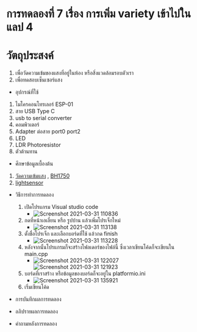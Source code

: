 # การทดลองที่ 7 เรื่อง การเพิ่ม variety เข้าไปในแลป 4
# วัตถุประสงค์
  1. เพื่อวัดความเข้มของแสงที่อยู่ในห้อง หรือสิ่งแวดล้อมรอบตัวเรา
  2. เพื่อทดสอบเซ็นเซอร์แสง
* อุปกรณ์ที่ใช้
 1. ไมโครคอนโทรเลอร์ ESP-01
 2. สาย USB Type C
 3. usb to serial converter
 4. คอมพิวเตอร์ 
 5. Adapter ต่อสาย port0 port2
 6. LED 
 7. LDR Photoresistor
 8. ตัวต้านทาน
* ศึกษาข้อมูลเบื้องต้น 
 1. [วัดความเข้มแสง](https://www.myarduino.net/article/211/%E0%B8%AA%E0%B8%AD%E0%B8%99%E0%B9%83%E0%B8%8A%E0%B9%89%E0%B8%87%E0%B8%B2%E0%B8%99-nodemcu-esp8266-%E0%B9%80%E0%B8%8B%E0%B9%87%E0%B8%99%E0%B9%80%E0%B8%8B%E0%B8%AD%E0%B8%A3%E0%B9%8C%E0%B8%A7%E0%B8%B1%E0%B8%94%E0%B8%84%E0%B8%A7%E0%B8%B2%E0%B8%A1%E0%B8%AA%E0%B8%A7%E0%B9%88%E0%B8%B2%E0%B8%87%E0%B8%84%E0%B8%A7%E0%B8%B2%E0%B8%A1%E0%B9%80%E0%B8%82%E0%B9%89%E0%B8%A1%E0%B9%81%E0%B8%AA%E0%B8%87-%E0%B9%80%E0%B8%9B%E0%B8%B4%E0%B8%94%E0%B8%9B%E0%B8%B4%E0%B8%94%E0%B9%84%E0%B8%9F%E0%B8%95%E0%B8%B2%E0%B8%A1%E0%B9%81%E0%B8%AA%E0%B8%87) , [BH1750](http://127.0.0.1:8010/session/3f2a8d5865cd1dafc753cc22bba82ce7efb06094/?start=%2F&theme=dark&utm_source=platformio&utm_medium=piohome)
 2. [lightsensor](https://github.com/choompol-boonmee/lab63b/blob/master/examples/04_Input-Port/src/main.cpp)
* วิธีการทำการทดลอง
  1. เปิดโปรแกรม Visual studio code
     * ![Screenshot 2021-03-31 110836](https://user-images.githubusercontent.com/80879651/113090609-649dda80-9214-11eb-93be-24d68d1e5967.png)
  2. กดที่หน้าเอเลี่ยน หรือ รูปบ้าน แล้วเพิ่มโปรเจ็กใหม่
     * ![Screenshot 2021-03-31 113138](https://user-images.githubusercontent.com/80879651/113090876-f7d71000-9214-11eb-881b-c2aab3eb8d40.png)
  3. ตั้งชื่อโปรเจ็ก และเลือกบอร์ดที่ใช้ แล้วกด finish
     * ![Screenshot 2021-03-31 113228](https://user-images.githubusercontent.com/80879651/113092969-3a9ae700-9219-11eb-8a7d-ee512ceacde4.png)
  4. หลังจากนั้นโปรแกรมก็จะสร้างโฟลเดอร์ของไฟล์นี้ ซึ่งเวลาเขียนโค้ดก็จะเขียนใน main.cpp
     * ![Screenshot 2021-03-31 122027](https://user-images.githubusercontent.com/80879651/113094304-9c5c5080-921b-11eb-935d-70b7a10c6da0.png) 
![Screenshot 2021-03-31 121923](https://user-images.githubusercontent.com/80879651/113094433-dcbbce80-921b-11eb-8957-8394c1fb4749.png)
  5. บอร์ดที่เราสร้าง หรือข้อมูลของบอร์ดก็จะอยู่ใน platformio.ini
     * ![Screenshot 2021-03-31 135921](https://user-images.githubusercontent.com/80879651/113103327-58704800-9229-11eb-8771-5956c8de9f05.png)
  6. เริ่มเขียนโค้ด





* การบันทึกผลการทดลอง
* อภิปรายผลการทดลอง
* คำถามหลังการทดลอง

